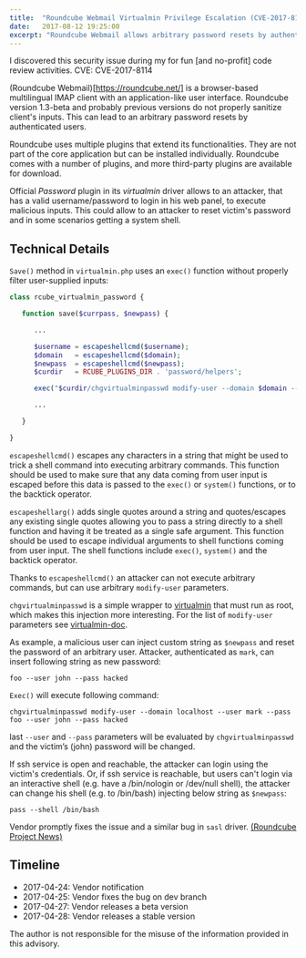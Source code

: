 ```yaml
---
title:  "Roundcube Webmail Virtualmin Privilege Escalation (CVE-2017-8114)"
date:   2017-08-12 19:25:00
excerpt: "Roundcube Webmail allows arbitrary password resets by authenticated users. This affects versions before 1.0.11, 1.1.x before 1.1.9, and 1.2.x before 1.2.5. The problem is caused by an improperly restricted exec call in the virtualmin and sasl drivers of the password plugin."
---
```


I discovered this security issue during my for fun [and no-profit] code review activities. CVE: CVE-2017-8114

(Roundcube Webmail)[https://roundcube.net/] is a browser-based multilingual IMAP client with an application-like user interface. Roundcube version 1.3-beta and probably previous versions do not properly sanitize client's inputs. This can lead to an arbitrary password resets by authenticated users.

Roundcube uses multiple plugins that extend its functionalities. They are not part of the core application but can be installed individually. Roundcube comes with a number of plugins, and more third-party plugins are available for download.

Official *Password* plugin in its *virtualmin* driver allows to an attacker, that has a valid username/password to login in his web panel, to execute malicious inputs. This could allow to an attacker to reset victim's password and in some scenarios getting a system shell.

## Technical Details ##

`Save()` method in `virtualmin.php` uses an `exec()` function without properly filter user-supplied inputs:
```php
class rcube_virtualmin_password {

   function save($currpass, $newpass) {

      ...

      $username = escapeshellcmd($username);
      $domain   = escapeshellcmd($domain);
      $newpass  = escapeshellcmd($newpass);
      $curdir   = RCUBE_PLUGINS_DIR . 'password/helpers';

      exec("$curdir/chgvirtualminpasswd modify-user --domain $domain --user $username --pass $newpass", $output, $returnvalue);

      ...

   }

}
```

`escapeshellcmd()` escapes any characters in a string that might be used to trick a shell command into executing arbitrary commands. This function should be used to make sure that any data coming from user input is escaped before this data is passed to the `exec()` or  `system()` functions, or to the backtick operator.

`escapeshellarg()` adds single quotes around a string and quotes/escapes any existing single quotes allowing you to pass a string directly to a shell function and having it be treated as a single safe argument. This function should be used to escape individual arguments to shell functions coming from user input. The shell functions include `exec()`, `system()` and the backtick operator.

Thanks to `escapeshellcmd()` an attacker can not execute arbitrary commands, but can use arbitrary `modify-user` parameters.

`chgvirtualminpasswd` is a simple wrapper to [virtualmin](https://www.virtualmin.com/) that must run as root, which makes this injection more interesting. For the list of `modify-user` parameters see [virtualmin-doc](https://www.virtualmin.com/documentation/developer/cli/modify_user).

As example, a malicious user can inject custom string as `$newpass` and reset the password of an arbitrary user.
Attacker, authenticated as `mark`, can insert following string as new password:
```
foo --user john --pass hacked 
```

`Exec()` will execute following command:
```
chgvirtualminpasswd modify-user --domain localhost --user mark --pass foo --user john --pass hacked
```

last `--user` and `--pass` parameters will be evaluated by `chgvirtualminpasswd` and the victim’s (john) password will be changed.

If ssh service is open and reachable, the attacker can login using the victim's credentials. Or, if ssh service is reachable, but users can't login via an interactive shell (e.g. have a /bin/nologin or /dev/null shell), the attacker can change his shell (e.g. to /bin/bash) injecting below string as `$newpass`:
```
pass --shell /bin/bash
```

Vendor promptly fixes the issue and a similar bug in `sasl` driver. [(Roundcube Project News)](https://roundcube.net/news/2017/04/28/security-updates-1.2.5-1.1.9-and-1.0.11)

## Timeline ##

* 2017-04-24: Vendor notification
* 2017-04-25: Vendor fixes the bug on dev branch
* 2017-04-27: Vendor releases a beta version
* 2017-04-28: Vendor releases a stable version

The author is not responsible for the misuse of the information provided in this advisory.